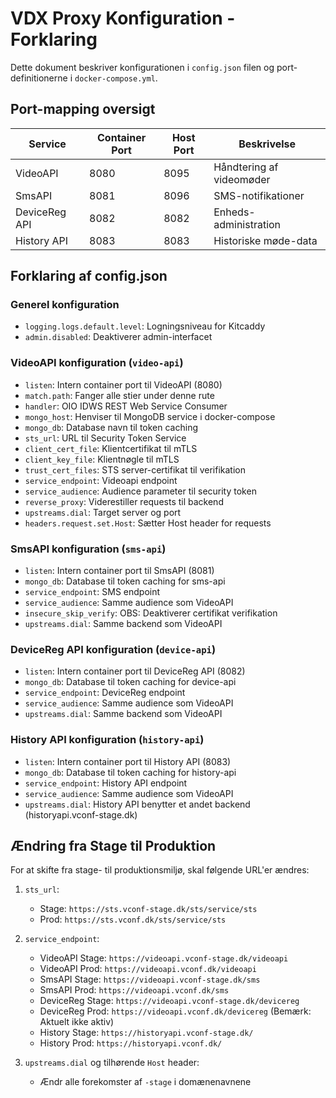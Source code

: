 # VDX Proxy Konfiguration - Forklaring

Dette dokument beskriver konfigurationen i `config.json` filen og port-definitionerne i `docker-compose.yml`.

## Port-mapping oversigt

| Service       | Container Port | Host Port | Beskrivelse              |
| ------------- | -------------- | --------- | ------------------------ |
| VideoAPI      | 8080           | 8095      | Håndtering af videomøder |
| SmsAPI        | 8081           | 8096      | SMS-notifikationer       |
| DeviceReg API | 8082           | 8082      | Enheds-administration    |
| History API   | 8083           | 8083      | Historiske møde-data     |

## Forklaring af config.json

### Generel konfiguration

- `logging.logs.default.level`: Logningsniveau for Kitcaddy
- `admin.disabled`: Deaktiverer admin-interfacet

### VideoAPI konfiguration (`video-api`)

- `listen`: Intern container port til VideoAPI (8080)
- `match.path`: Fanger alle stier under denne rute
- `handler`: OIO IDWS REST Web Service Consumer
- `mongo_host`: Henviser til MongoDB service i docker-compose
- `mongo_db`: Database navn til token caching
- `sts_url`: URL til Security Token Service
- `client_cert_file`: Klientcertifikat til mTLS
- `client_key_file`: Klientnøgle til mTLS
- `trust_cert_files`: STS server-certifikat til verifikation
- `service_endpoint`: Videoapi endpoint
- `service_audience`: Audience parameter til security token
- `reverse_proxy`: Viderestiller requests til backend
- `upstreams.dial`: Target server og port
- `headers.request.set.Host`: Sætter Host header for requests

### SmsAPI konfiguration (`sms-api`)

- `listen`: Intern container port til SmsAPI (8081)
- `mongo_db`: Database til token caching for sms-api
- `service_endpoint`: SMS endpoint
- `service_audience`: Samme audience som VideoAPI
- `insecure_skip_verify`: OBS: Deaktiverer certifikat verifikation
- `upstreams.dial`: Samme backend som VideoAPI

### DeviceReg API konfiguration (`device-api`)

- `listen`: Intern container port til DeviceReg API (8082)
- `mongo_db`: Database til token caching for device-api
- `service_endpoint`: DeviceReg endpoint
- `service_audience`: Samme audience som VideoAPI
- `upstreams.dial`: Samme backend som VideoAPI

### History API konfiguration (`history-api`)

- `listen`: Intern container port til History API (8083)
- `mongo_db`: Database til token caching for history-api
- `service_endpoint`: History API endpoint
- `service_audience`: Samme audience som VideoAPI
- `upstreams.dial`: History API benytter et andet backend (historyapi.vconf-stage.dk)

## Ændring fra Stage til Produktion

For at skifte fra stage- til produktionsmiljø, skal følgende URL'er ændres:

1. `sts_url`:

   - Stage: `https://sts.vconf-stage.dk/sts/service/sts`
   - Prod: `https://sts.vconf.dk/sts/service/sts`

2. `service_endpoint`:

   - VideoAPI Stage: `https://videoapi.vconf-stage.dk/videoapi`
   - VideoAPI Prod: `https://videoapi.vconf.dk/videoapi`
   - SmsAPI Stage: `https://videoapi.vconf-stage.dk/sms`
   - SmsAPI Prod: `https://videoapi.vconf.dk/sms`
   - DeviceReg Stage: `https://videoapi.vconf-stage.dk/devicereg`
   - DeviceReg Prod: `https://videoapi.vconf.dk/devicereg` (Bemærk: Aktuelt ikke aktiv)
   - History Stage: `https://historyapi.vconf-stage.dk/`
   - History Prod: `https://historyapi.vconf.dk/`

3. `upstreams.dial` og tilhørende `Host` header:
   - Ændr alle forekomster af `-stage` i domænenavnene
